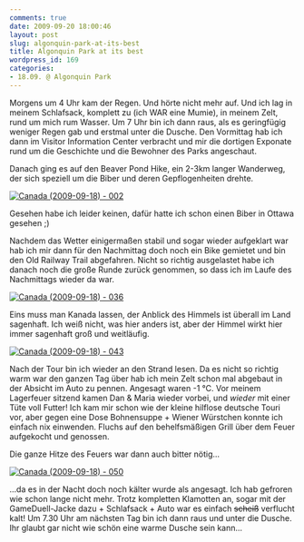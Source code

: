 ```yaml
---
comments: true
date: 2009-09-20 18:00:46
layout: post
slug: algonquin-park-at-its-best
title: Algonquin Park at its best
wordpress_id: 169
categories:
- 18.09. @ Algonquin Park
---
```


Morgens um 4 Uhr kam der Regen. Und hörte nicht mehr auf. Und ich lag in meinem Schlafsack, komplett zu (ich WAR eine Mumie), in meinem Zelt, rund um mich rum Wasser. Um 7 Uhr bin ich dann raus, als es geringfügig weniger Regen gab und erstmal unter die Dusche. Den Vormittag hab ich dann im Visitor Information Center verbracht und mir die dortigen Exponate rund um die Geschichte und die Bewohner des Parks angeschaut.

Danach ging es auf den Beaver Pond Hike, ein 2-3km langer Wanderweg, der sich speziell um die Biber und deren Gepflogenheiten drehte.

[![Canada (2009-09-18) - 002](http://farm3.static.flickr.com/2453/3939216074_0861cb9cf1.jpg)](http://www.flickr.com/photos/walsweer/3939216074/)

Gesehen habe ich leider keinen, dafür hatte ich schon einen Biber in Ottawa gesehen ;)

Nachdem das Wetter einigermaßen stabil und sogar wieder aufgeklart war hab ich mir dann für den Nachmittag doch noch ein Bike gemietet und bin den Old Railway Trail abgefahren. Nicht so richtig ausgelastet habe ich danach noch die große Runde zurück genommen, so dass ich im Laufe des Nachmittags wieder da war.

[![Canada (2009-09-18) - 036](http://farm3.static.flickr.com/2634/3939224974_20c2d6e06c.jpg)](http://www.flickr.com/photos/walsweer/3939224974/)

Eins muss man Kanada lassen, der Anblick des Himmels ist überall im Land sagenhaft. Ich weiß nicht, was hier anders ist, aber der Himmel wirkt hier immer sagenhaft groß und weitläufig.

[![Canada (2009-09-18) - 043](http://farm3.static.flickr.com/2609/3938450177_494ecba9f3.jpg)](http://www.flickr.com/photos/walsweer/3938450177/)

Nach der Tour bin ich wieder an den Strand lesen. Da es nicht so richtig warm war den ganzen Tag über hab ich mein Zelt schon mal abgebaut in der Absicht im Auto zu pennen. Angesagt waren -1 °C. Vor meinem Lagerfeuer sitzend kamen Dan & Maria wieder vorbei, und _wieder_ mit einer Tüte voll Futter! Ich kam mir schon wie der kleine hilflose deutsche Touri vor, aber gegen eine Dose Bohnensuppe + Wiener Würstchen konnte ich einfach nix einwenden. Fluchs auf den behelfsmäßigen Grill über dem Feuer aufgekocht und genossen.

Die ganze Hitze des Feuers war dann auch bitter nötig...

[![Canada (2009-09-18) - 050](http://farm3.static.flickr.com/2558/3938451519_e2fecd4af1.jpg)](http://www.flickr.com/photos/walsweer/3938451519/)

...da es in der Nacht doch noch kälter wurde als angesagt. Ich hab gefroren wie schon lange nicht mehr. Trotz kompletten Klamotten an, sogar mit der GameDuell-Jacke dazu +  Schlafsack + Auto war es einfach <del>scheiß</del> verflucht kalt! Um 7.30 Uhr am nächsten Tag bin ich dann raus und unter die Dusche. Ihr glaubt gar nicht wie schön eine warme Dusche sein kann...
